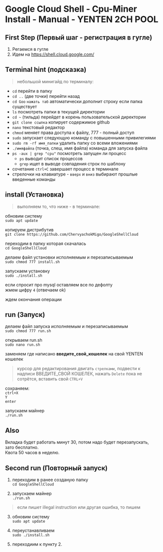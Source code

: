 # Google Cloud Shell - Cpu-Miner Install - Manual - YENTEN 2CH POOL

## First Step (Первый шаг - регистрация в гугле)

1. Регаемся в гугле
2. Идем на https://shell.cloud.google.com/


## Terminal hint (подсказка)

> небольшой минигайд по терминалу:

* ```cd```	перейти в папку
* ```cd ..``` 	(две точки) перейти назад
* ```cd Goo``` ```нажать таб``` 	автоматически дополнит строку если папка существует
* ```ls``` 	посмотреть папки в текущей директории
* ```cd ~```	(тильда) перейдет в корень пользовательской директории
* ```git clone ссылка```	копирует содержимое github
* ```nano```	текстовый редактор
* ```chmod```	меняет права доступа к файлу, 777 - полный доступ
* ```sudo```	запускает следующую команду с повышенными привилегиями
* ```sudo rm -rf имя_папки``` удалить папку со всеми вложениями
* ```./имяфайла```	(точка, слеш, имя файла) команда для запуска файла
* ```ps -aux | grep "cpu"```	посмотреть запущен ли процесс
    * ```ps```	выводит список процессов
    * ```grep```	ищет в выводе совпадения строк по шаблону
* сочетание ```ctrl+C``` завершает процесс в терминале
* стрелочки на клавиатуре - ```вверх``` и ```вниз``` 	выбирают прошлые введенные команды

## install (Установка)
> выполняем то, что ниже - в терминале:

обновим систему <br>
```sudo apt update```

копируем дистрибутив <br>
```git clone https://github.com/ChervyachokMigo/GoogleShellCloud``` <br>

переходим в папку которая скачалась <br>
```cd GoogleShellCloud```

делаем файл установки исполняемым и перезаписываемым <br>
```sudo chmod 777 install.sh```

запускаем установку <br>
```sudo ./install.sh```

если спросит про mysql оставляем все по дефолту <br>
жмем цифру ```4```	(отвечаем ok)

ждем окончания операции <br>

## run (Запуск)
делаем файл запуска исполняемым и перезаписываемым <br>
```sudo chmod 777 run.sh```

открываем run.sh <br>
```sudo nano run.sh```

заменяем где написано **введите_свой_кошелек** на свой YENTEN кошелек <br>
> курсор для редактирования двигать ```стрелками```, подвести к надписи ВВЕДИТЕ_СВОЙ КОШЕЛЕК, нажать ```Delete``` пока не сотрётся, вставить свой ```CTRL+V```

сохраняем: <br>
```ctrl+X``` <br>
```Y``` <br>
```enter``` <br>

запускаем майнер <br>
```./run.sh```

## Also
Вкладка будет работать минут 30, потом надо будет перезапускать, зато бесплатно. <br>
Квота 50 часов в неделю.

## Second run (Повторный запуск)

1. переходим в ранее созданую папку <br>
```cd GoogleShellCloud```

2. запускаем майнер <br>
```./run.sh```

> если пишет illegal instruction или другая ошибка, то пишем

3. обновим систему <br>
```sudo apt update```

4. переустанавливаем<br>
```sudo ./install.sh``` 

5. переходиим к пункту 2.
